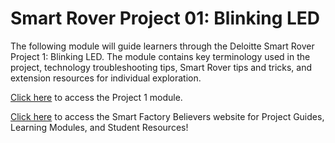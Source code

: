 # Smart Rover Project 01: Blinking LED
The following module will guide learners through the Deloitte Smart Rover Project 1: Blinking LED.  The module contains key terminology used in the project, technology troubleshooting tips, Smart Rover tips and tricks, and extension resources for individual exploration.  

[Click here](https://dolmlh5574izq.cloudfront.net/learning-modules/project-1-blinking-led/index.html) to access the Project 1 module.

[Click here](https://dolmlh5574izq.cloudfront.net/purpose.html) to access the Smart Factory Believers website for Project Guides, Learning Modules, and Student Resources!